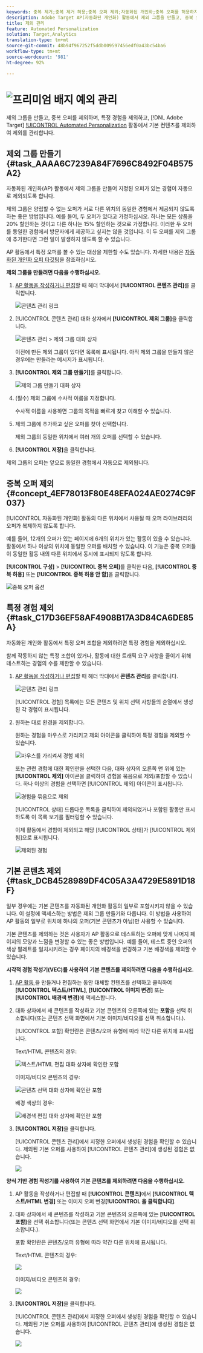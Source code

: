 ```yaml
---
keywords: 중복 제거;중복 제거 허용;중복 오퍼 제외;자동화된 개인화;중복 오퍼를 허용하지 않음;제외;기본 컨텐트;제외 그룹
description: Adobe Target AP(자동화된 개인화) 활동에서 제외 그룹을 만들고, 중복 오퍼를 제외하고, 특정 경험을 제외하고, 기본 콘텐츠를 제외하여 제외를 관리합니다.
title: 제외 관리
feature: Automated Personalization
solution: Target,Analytics
translation-type: tm+mt
source-git-commit: 48b94f967252f5ddb009597456edf0a43bc54ba6
workflow-type: tm+mt
source-wordcount: '981'
ht-degree: 92%

---
```



# ![프리미엄 배지](/help/assets/premium.png) 예외 관리

제외 그룹을 만들고, 중복 오퍼를 제외하며, 특정 경험을 제외하고, [!DNL Adobe Target] [!UICONTROL Automated Personalization](AP) 활동에서 기본 컨텐츠를 제외하여 제외를 관리합니다.

## 제외 그룹 만들기 {#task_AAAA6C7239A84F7696C8492F04B575A2}

자동화된 개인화(AP) 활동에서 제외 그룹을 만들어 지정된 오퍼가 있는 경험이 자동으로 제외되도록 합니다.

제외 그룹은 양립할 수 없는 오퍼가 서로 다른 위치의 동일한 경험에서 제공되지 않도록 하는 좋은 방법입니다. 예를 들어, 두 오퍼가 있다고 가정하십시오. 하나는 모든 상품을 20% 할인하는 것이고 다른 하나는 15% 할인하는 것으로 가정합니다. 이러한 두 오퍼를 동일한 경험에서 방문자에게 제공하고 싶지는 않을 것입니다. 이 두 오퍼를 제외 그룹에 추가한다면 그런 일이 발생하지 않도록 할 수 있습니다.

AP 활동에서 특정 오퍼를 볼 수 있는 대상을 제한할 수도 있습니다. 자세한 내용은 [자동화된 개인화 오퍼 타깃팅](/help/c-activities/t-automated-personalization/ap-target-offers.md)을 참조하십시오.

**제외 그룹을 만들려면 다음을 수행하십시오.**

1. [AP 활동을 작성하거나 편집](/help/c-activities/t-automated-personalization/create-ap-activity.md)할 때 헤더 막대에서 **[!UICONTROL 콘텐츠 관리]**&#x200B;를 클릭합니다.

   ![콘텐츠 관리 링크](/help/c-activities/t-automated-personalization/assets/manage-content.png)

1. [!UICONTROL 콘텐츠 관리] 대화 상자에서 **[!UICONTROL 제외 그룹]**&#x200B;을 클릭합니다.

   ![콘텐츠 관리 > 제외 그룹 대화 상자](/help/c-activities/t-automated-personalization/assets/exclusion_group_create-new.png)

   이전에 만든 제외 그룹이 있다면 목록에 표시됩니다. 아직 제외 그룹을 만들지 않은 경우에는 만들라는 메시지가 표시됩니다.

1. **[!UICONTROL 제외 그룹 만들기]**&#x200B;를 클릭합니다.

   ![제외 그룹 만들기 대화 상자](/help/c-activities/t-automated-personalization/assets/exclusion_group_create_dialog-new.png)

1. (필수) 제외 그룹에 수사적 이름을 지정합니다.

   수사적 이름을 사용하면 그룹의 목적을 빠르게 찾고 이해할 수 있습니다.

1. 제외 그룹에 추가하고 싶은 오퍼를 찾아 선택합니다.

   제외 그룹의 동일한 위치에서 여러 개의 오퍼를 선택할 수 있습니다.

1. **[!UICONTROL 저장]**&#x200B;을 클릭합니다.

제외 그룹의 오퍼는 앞으로 동일한 경험에서 자동으로 제외됩니다.

## 중복 오퍼 제외 {#concept_4EF78013F80E48EFA024AE0274C9F037}

[!UICONTROL 자동화된 개인화] 활동의 다른 위치에서 사용될 때 오퍼 라이브러리의 오퍼가 복제하지 않도록 합니다.

예를 들어, 12개의 오퍼가 있는 페이지에 6개의 위치가 있는 활동이 있을 수 있습니다. 활동에서 하나 이상의 위치에 동일한 오퍼를 배치할 수 있습니다. 이 기능은 중복 오퍼들이 동일한 활동 내의 다른 위치에서 동시에 표시되지 않도록 합니다.

**[!UICONTROL 구성]** > **[!UICONTROL 중복 오퍼]**&#x200B;를 클릭한 다음, **[!UICONTROL 중복 허용]** 또는 **[!UICONTROL 중복 허용 안 함]**&#x200B;을 클릭합니다.

![중복 오퍼 옵션](/help/c-activities/t-automated-personalization/assets/duplicate_offers-new.png)

## 특정 경험 제외 {#task_C17D36EF58AF4908B17A3D84CA6DE85A}

자동화된 개인화 활동에서 특정 오퍼 조합을 제외하려면 특정 경험을 제외하십시오.

함께 작동하지 않는 특정 조합이 있거나, 활동에 대한 트래픽 요구 사항을 줄이기 위해 테스트하는 경험의 수를 제한할 수 있습니다.

1. [AP 활동을 작성하거나 편집](/help/c-activities/t-automated-personalization/create-ap-activity.md)할 때 헤더 막대에서 **콘텐츠 관리**&#x200B;를 클릭합니다.

   ![콘텐츠 관리 링크](/help/c-activities/t-automated-personalization/assets/manage-content.png)

   [!UICONTROL 경험] 목록에는 모든 콘텐츠 및 위치 선택 사항들의 순열에서 생성된 각 경험이 표시됩니다.

1. 원하는 대로 환경을 제외합니다.

   원하는 경험을 마우스로 가리키고 제외 아이콘을 클릭하여 특정 경험을 제외할 수 있습니다.

   ![마우스를 가리켜서 경험 제외](/help/c-activities/t-automated-personalization/assets/exclude_exp_1a.png)

   또는 관련 경험에 대한 확인란을 선택한 다음, 대화 상자의 오른쪽 맨 위에 있는 **[!UICONTROL 제외]** 아이콘을 클릭하여 경험을 묶음으로 제외/포함할 수 있습니다. 하나 이상의 경험을 선택하면 [!UICONTROL 제외] 아이콘이 표시됩니다.

   ![경험을 묶음으로 제외](/help/c-activities/t-automated-personalization/assets/exclude_exp_2a.png)

   [!UICONTROL 상태] 드롭다운 목록을 클릭하여 제외되었거나 포함된 활동만 표시하도록 이 목록 보기를 필터링할 수 있습니다.

   이제 활동에서 경험이 제외되고 해당 [!UICONTROL 상태]가 [!UICONTROL 제외됨]으로 표시됩니다.

   ![제외된 경험](/help/c-activities/t-automated-personalization/assets/exclude_exp_3a.png)

## 기본 콘텐츠 제외 {#task_DCB4528989DF4C05A3A4729E5891D18F}

일부 경우에는 기본 콘텐츠를 자동화된 개인화 활동의 일부로 포함시키지 않을 수 있습니다. 이 설정에 액세스하는 방법은 제외 그룹 만들기와 다릅니다. 이 방법을 사용하여 AP 활동의 일부로 위치에 하나의 오퍼(기본 콘텐츠가 아님)만 사용할 수 있습니다.

기본 콘텐츠를 제외하는 것은 사용자가 AP 활동으로 테스트하는 오퍼에 맞게 나머지 페이지의 모양과 느낌을 변경할 수 있는 좋은 방법입니다. 예를 들어, 테스트 중인 오퍼의 색상 팔레트를 일치시키려는 경우 페이지의 배경색을 변경하고 기본 배경색을 제외할 수 있습니다.

**시각적 경험 작성기(VEC)를 사용하여 기본 콘텐츠를 제외하려면 다음을 수행하십시오.**

1. [AP 활동 ](/help/c-activities/t-automated-personalization/create-ap-activity.md)을 만들거나 편집하는 동안 대체할 컨텐츠를 선택하고 클릭하여 **[!UICONTROL 텍스트/HTML]**, **[!UICONTROL 이미지 변경]** 또는 **[!UICONTROL 배경색 변경]**&#x200B;에 액세스합니다.
1. 대화 상자에서 새 콘텐츠를 작성하고 기본 콘텐츠의 오른쪽에 있는 **포함**&#x200B;을 선택 취소합니다(또는 콘텐츠 선택 화면에서 기본 이미지/비디오를 선택 취소합니다.).

   [!UICONTROL 포함] 확인란은 콘텐츠/오퍼 유형에 따라 약간 다른 위치에 표시됩니다.

   Text/HTML 콘텐츠의 경우:

   ![텍스트/HTML 편집 대화 상자에 확인란 포함](/help/c-activities/t-automated-personalization/assets/exclude_content_vec_1a.png)

   이미지/비디오 콘텐츠의 경우:

   ![콘텐츠 선택 대화 상자에 확인란 포함](/help/c-activities/t-automated-personalization/assets/exclude_content_vec_2a.png)

   배경 색상의 경우:

   ![배경색 편집 대화 상자에 확인란 포함](/help/c-activities/t-automated-personalization/assets/exclude_content_vec_3a.png)

1. **[!UICONTROL 저장]**&#x200B;을 클릭합니다.

   [!UICONTROL 콘텐츠 관리]에서 지정한 오퍼에서 생성된 경험을 확인할 수 있습니다. 제외된 기본 오퍼를 사용하여 [!UICONTROL 콘텐츠 관리]에 생성된 경험은 없습니다.

   ![](assets/exclude_content_vec_4.png)

**양식 기반 경험 작성기를 사용하여 기본 콘텐츠를 제외하려면 다음을 수행하십시오.**

1. AP 활동을 작성하거나 편집할 때 **[!UICONTROL 콘텐츠]**&#x200B;에서 **[!UICONTROL 텍스트/HTML 변경]** 또는 이미지 오퍼 변경&#x200B;**[!UICONTROL 을 클릭합니다]**.
1. 대화 상자에서 새 콘텐츠를 작성하고 기본 콘텐츠의 오른쪽에 있는 **[!UICONTROL 포함]**&#x200B;을 선택 취소합니다(또는 콘텐츠 선택 화면에서 기본 이미지/비디오를 선택 취소합니다.).

   포함 확인란은 콘텐츠/오퍼 유형에 따라 약간 다른 위치에 표시됩니다.

   Text/HTML 콘텐츠의 경우:

   ![](assets/exclude_content_form_1.png)

   이미지/비디오 콘텐츠의 경우:

   ![](assets/exclude_content_form_2.png)

1. **[!UICONTROL 저장]**&#x200B;을 클릭합니다.

   [!UICONTROL 콘텐츠 관리]에서 지정한 오퍼에서 생성된 경험을 확인할 수 있습니다. 제외된 기본 오퍼를 사용하여 [!UICONTROL 콘텐츠 관리]에 생성된 경험은 없습니다.

   ![](assets/exclude_content_form_3.png)

